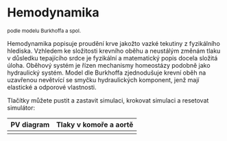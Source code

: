 # Hemodynamika 
<sup>podle modelu Burkhoffa a spol.</sup>

Hemodynamika popisuje proudění krve jakožto vazké tekutiny 
z fyzikálního hlediska. Vzhledem ke složitosti krevního oběhu 
a neustálým změnám tlaku v důsledku tepajícího srdce je fyzikální a 
matematický popis docela složitá úloha. 
Oběhový systém je řízen mechanismy homeostázy podobně jako hydraulický systém.
Model dle Burkhoffa zjednodušuje krevní oběh na uzavřenou nevětvící se smyčku hydraulických 
komponent, jenž mají elastické a odporové vlastnosti.  

Tlačítky můžete pustit a zastavit simulaci, krokovat simulaci a resetovat simulátor:
<bdl-fmi id="id4" src="BurkhoffFMI.js" 
         fminame="Cardiovascular_Model_Burkhoff_HemodynamicsBurkhoff_0shallow"
         tolerance="0.000001" starttime="0" guid="{b5629132-3ba6-4153-87c2-f3ff108e1920}"
         valuereferences="33554435,637534265,637534241,16777312"
         valuelabels="Left Ventricle Volume,Pressure in Left Ventricle,Pressure in Aorta, Heart Rate"
         inputs="id1,16777312,1,60"></bdl-fmi>

<bdl-range id="id1" min="40" max="180" step="1" default="60" title="Srdeční tep:"></bdl-range>

| PV diagram | Tlaky v komoře a aortě |
| ---------- | ------------ |
| <bdl-chartjs-xy id="id10" width="400" height="400" fromid="id4" labels="Pressure in Left Ventricle, Left Ventricle Volume" initialdata=";;0,0.00015;0,28000;0,0.00015;0,1400" refindex="0" refvalues="2"></bdl-chartjs-xy> | <bdl-chartjs-time   id="id10"  width="700"  height="400"  fromid="id4"  labels="Pressure in Aorta,Pressure in Left Ventricle, Left Ventricle Volume" initialdata="0,1,2,3,4;2,2,2,2;3,2,4;1,5,3;2,2,3,2"  refindex="1"  refvalues="2"></bdl-chartjs-time> |
